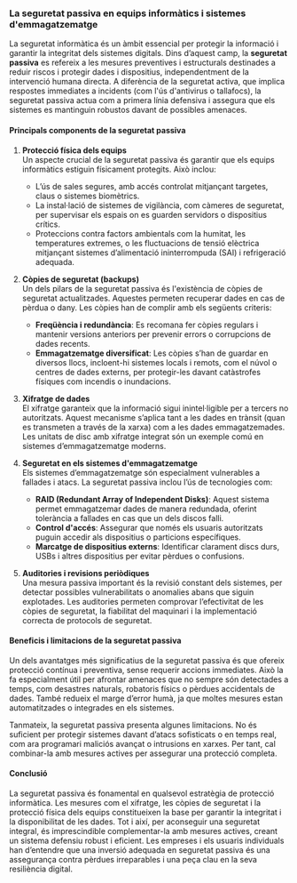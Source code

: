 ### La seguretat passiva en equips informàtics i sistemes d'emmagatzematge

La seguretat informàtica és un àmbit essencial per protegir la informació i garantir la integritat dels sistemes digitals. Dins d’aquest camp, la **seguretat passiva** es refereix a les mesures preventives i estructurals destinades a reduir riscos i protegir dades i dispositius, independentment de la intervenció humana directa. A diferència de la seguretat activa, que implica respostes immediates a incidents (com l'ús d'antivirus o tallafocs), la seguretat passiva actua com a primera línia defensiva i assegura que els sistemes es mantinguin robustos davant de possibles amenaces.

#### Principals components de la seguretat passiva

1. **Protecció física dels equips**  
   Un aspecte crucial de la seguretat passiva és garantir que els equips informàtics estiguin físicament protegits. Això inclou:
    - L’ús de sales segures, amb accés controlat mitjançant targetes, claus o sistemes biomètrics.
    - La instal·lació de sistemes de vigilància, com càmeres de seguretat, per supervisar els espais on es guarden servidors o dispositius crítics.
    - Proteccions contra factors ambientals com la humitat, les temperatures extremes, o les fluctuacions de tensió elèctrica mitjançant sistemes d’alimentació ininterrompuda (SAI) i refrigeració adequada.

2. **Còpies de seguretat (backups)**  
   Un dels pilars de la seguretat passiva és l'existència de còpies de seguretat actualitzades. Aquestes permeten recuperar dades en cas de pèrdua o dany. Les còpies han de complir amb els següents criteris:
    - **Freqüència i redundància**: Es recomana fer còpies regulars i mantenir versions anteriors per prevenir errors o corrupcions de dades recents.
    - **Emmagatzematge diversificat**: Les còpies s’han de guardar en diversos llocs, incloent-hi sistemes locals i remots, com el núvol o centres de dades externs, per protegir-les davant catàstrofes físiques com incendis o inundacions.

3. **Xifratge de dades**  
   El xifratge garanteix que la informació sigui inintel·ligible per a tercers no autoritzats. Aquest mecanisme s’aplica tant a les dades en trànsit (quan es transmeten a través de la xarxa) com a les dades emmagatzemades. Les unitats de disc amb xifratge integrat són un exemple comú en sistemes d’emmagatzematge moderns.

4. **Seguretat en els sistemes d'emmagatzematge**  
   Els sistemes d’emmagatzematge són especialment vulnerables a fallades i atacs. La seguretat passiva inclou l’ús de tecnologies com:
    - **RAID (Redundant Array of Independent Disks)**: Aquest sistema permet emmagatzemar dades de manera redundada, oferint tolerància a fallades en cas que un dels discos falli.
    - **Control d'accés**: Assegurar que només els usuaris autoritzats puguin accedir als dispositius o particions específiques.
    - **Marcatge de dispositius externs**: Identificar clarament discs durs, USBs i altres dispositius per evitar pèrdues o confusions.

5. **Auditories i revisions periòdiques**  
   Una mesura passiva important és la revisió constant dels sistemes, per detectar possibles vulnerabilitats o anomalies abans que siguin explotades. Les auditories permeten comprovar l’efectivitat de les còpies de seguretat, la fiabilitat del maquinari i la implementació correcta de protocols de seguretat.

#### Beneficis i limitacions de la seguretat passiva

Un dels avantatges més significatius de la seguretat passiva és que ofereix protecció contínua i preventiva, sense requerir accions immediates. Això la fa especialment útil per afrontar amenaces que no sempre són detectades a temps, com desastres naturals, robatoris físics o pèrdues accidentals de dades. També redueix el marge d’error humà, ja que moltes mesures estan automatitzades o integrades en els sistemes.

Tanmateix, la seguretat passiva presenta algunes limitacions. No és suficient per protegir sistemes davant d’atacs sofisticats o en temps real, com ara programari maliciós avançat o intrusions en xarxes. Per tant, cal combinar-la amb mesures actives per assegurar una protecció completa.

#### Conclusió

La seguretat passiva és fonamental en qualsevol estratègia de protecció informàtica. Les mesures com el xifratge, les còpies de seguretat i la protecció física dels equips constitueixen la base per garantir la integritat i la disponibilitat de les dades. Tot i així, per aconseguir una seguretat integral, és imprescindible complementar-la amb mesures actives, creant un sistema defensiu robust i eficient. Les empreses i els usuaris individuals han d’entendre que una inversió adequada en seguretat passiva és una assegurança contra pèrdues irreparables i una peça clau en la seva resiliència digital.
